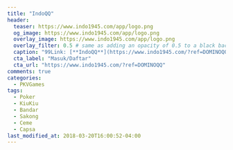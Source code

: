 ```yaml
---
title: "IndoQQ"
header:
  teaser: https://www.indo1945.com/app/logo.png
  og_image: https://www.indo1945.com/app/logo.png
  overlay_image: https://www.indo1945.com/app/logo.png
  overlay_filter: 0.5 # same as adding an opacity of 0.5 to a black background
  caption: "99Link: [**IndoQQ**](https://www.indo1945.com/?ref=DOMINOQQ)"
  cta_label: "Masuk/Daftar"
  cta_url: "https://www.indo1945.com/?ref=DOMINOQQ"
comments: true
categories:
  - PKVGames
tags:
  - Poker
  - KiuKiu
  - Bandar
  - Sakong
  - Ceme
  - Capsa
last_modified_at: 2018-03-20T16:00:52-04:00
---
```





